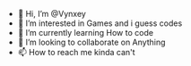 - 👋 Hi, I’m @Vynxey
- 👀 I’m interested in Games and i guess codes
- 🌱 I’m currently learning  How to code
- 💞️ I’m looking to collaborate on Anything
- 📫 How to reach me kinda can't

<!---
Vynxey/Vynxey is a ✨ special ✨ repository because its `README.md` (this file) appears on your GitHub profile.
You can click the Preview link to take a look at your changes.
--->
